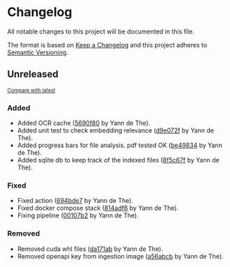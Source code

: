 # Changelog

All notable changes to this project will be documented in this file.

The format is based on [Keep a Changelog](http://keepachangelog.com/en/1.0.0/)
and this project adheres to [Semantic Versioning](http://semver.org/spec/v2.0.0.html).

<!-- insertion marker -->
## Unreleased

<small>[Compare with latest](https://github.com/ydethe/rag_indexer/compare/94eb7c1b309263c638f3e92cea40ebdc13d83ac1...HEAD)</small>

### Added

- Added OCR cache ([5690f80](https://github.com/ydethe/rag_indexer/commit/5690f805772e636442dcc87a3acea6483f138a0b) by Yann de The).
- Added unit test to check embedding relevance ([d9e072f](https://github.com/ydethe/rag_indexer/commit/d9e072ffc96e832b2ca336a983f2ee1127f5460a) by Yann de The).
- Added progress bars for file analysis. pdf tested OK ([be49834](https://github.com/ydethe/rag_indexer/commit/be49834155c7b30d3ad5a4abfd08174d3cd229fe) by Yann de The).
- Added sqlite db to keep track of the indexed files ([8f5c67f](https://github.com/ydethe/rag_indexer/commit/8f5c67ffa1c27698802ac9d3b1274b087656d5d9) by Yann de The).

### Fixed

- Fixed action ([694bde7](https://github.com/ydethe/rag_indexer/commit/694bde7e470a78f8270edde54fa4752fed7d0ed0) by Yann de The).
- Fixed docker compose stack ([814adf6](https://github.com/ydethe/rag_indexer/commit/814adf6ccf826eabe9e3004d762c2115f89d2e4c) by Yann de The).
- Fixing pipeline ([00107b2](https://github.com/ydethe/rag_indexer/commit/00107b29eaad9b53df18e2037222e1a938494966) by Yann de The).

### Removed

- Removed cuda whl files ([da171ab](https://github.com/ydethe/rag_indexer/commit/da171ab5d7d811ff9dde4ccfb4bf06e055efef3a) by Yann de The).
- Removed openapi key from ingestion image ([a56abcb](https://github.com/ydethe/rag_indexer/commit/a56abcb933960ce1a4a4cea974bc23ec51b37607) by Yann de The).

<!-- insertion marker -->
